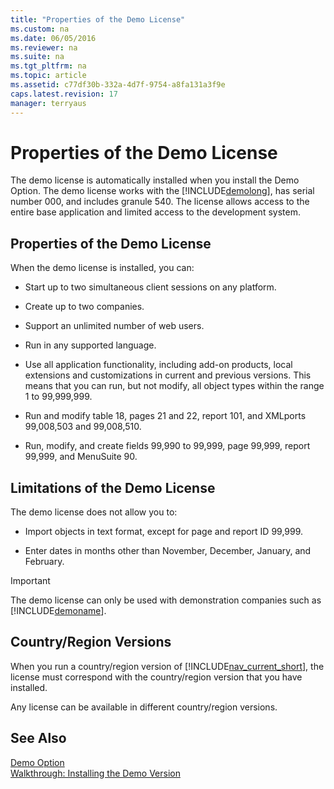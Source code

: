 ```yaml
---
title: "Properties of the Demo License"
ms.custom: na
ms.date: 06/05/2016
ms.reviewer: na
ms.suite: na
ms.tgt_pltfrm: na
ms.topic: article
ms.assetid: c77df30b-332a-4d7f-9754-a8fa131a3f9e
caps.latest.revision: 17
manager: terryaus
---
```

# Properties of the Demo License
The demo license is automatically installed when you install the Demo Option. The demo license works with the [!INCLUDE[demolong](../dynamics-nav/includes/demolong_md.md)], has serial number 000, and includes granule 540. The license allows access to the entire base application and limited access to the development system.  
  
## Properties of the Demo License  
 When the demo license is installed, you can:  
  
-   Start up to two simultaneous client sessions on any platform.  
  
-   Create up to two companies.  
  
-   Support an unlimited number of web users.  
  
-   Run in any supported language.  
  
-   Use all application functionality, including add\-on products, local extensions and customizations in current and previous versions. This means that you can run, but not modify, all object types within the range 1 to 99,999,999.  
  
-   Run and modify table 18, pages 21 and 22, report 101, and XMLports 99,008,503 and 99,008,510.  
  
-   Run, modify, and create fields 99,990 to 99,999, page 99,999, report 99,999, and MenuSuite 90.  
  
## Limitations of the Demo License  
 The demo license does not allow you to:  
  
-   Import objects in text format, except for page and report ID 99,999.  
  
-   Enter dates in months other than November, December, January, and February.  
  
> [!IMPORTANT]  
>  The demo license can only be used with demonstration companies such as [!INCLUDE[demoname](../dynamics-nav/includes/demoname_md.md)].  
  
## Country\/Region Versions  
 When you run a country\/region version of [!INCLUDE[nav_current_short](../dynamics-nav/includes/nav_current_short_md.md)], the license must correspond with the country\/region version that you have installed.  
  
 Any license can be available in different country\/region versions.  
  
## See Also  
 [Demo Option](../dynamics-nav/Demo-Option.md)   
 [Walkthrough: Installing the Demo Version](../Topic/Walkthrough:%20Installing%20the%20Demo%20Version.md)